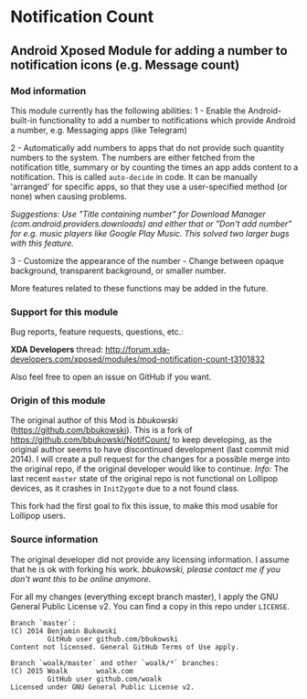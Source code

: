 # Notification Count
## Android Xposed Module for adding a number to notification icons (e.g. Message count)

### Mod information
This module currently has the following abilities:
1 - Enable the Android-built-in functionality to add a number to notifications which provide Android a number, e.g. Messaging apps (like Telegram)

2 - Automatically add numbers to apps that do not provide such quantity numbers to the system. The numbers are either fetched from the notification title, summary or by counting the times an app adds content to a notification.
This is called `auto-decide` in code.
It can be manually 'arranged' for specific apps, so that they use a user-specified method (or none) when causing problems.

*_Suggestions:_ Use "Title containing number" for Download Manager (com.android.providers.downloads) and either that or "Don't add number" for e.g. music players like Google Play Music. This solved two larger bugs with this feature.*

3 - Customize the appearance of the number - Change between opaque background, transparent background, or smaller number.

More features related to these functions may be added in the future.

### Support for this module
Bug reports, feature requests, questions, etc.:

**XDA Developers** thread:
http://forum.xda-developers.com/xposed/modules/mod-notification-count-t3101832

Also feel free to open an issue on GitHub if you want.

### Origin of this module
The original author of this Mod is *bbukowski* (https://github.com/bbukowski).
This is a fork of https://github.com/bbukowski/NotifCount/ to keep developing, as the original author seems to have discontinued development (last commit mid 2014).
I will create a pull request for the changes for a possible merge into the original repo, if the original developer would like to continue.
*Info:* The last recent `master` state of the original repo is not functional on Lollipop devices, as it crashes in `InitZygote` due to a not found class.

This fork had the first goal to fix this issue, to make this mod usable for Lollipop users.

### Source information
The original developer did not provide any licensing information.
I assume that he is ok with forking his work.
*bbukowski, please contact me if you don't want this to be online anymore.*

For all my changes (everything except branch master), I apply the GNU General Public License v2.
You can find a copy in this repo under `LICENSE`.

```
Branch `master`:
(C) 2014 Benjamin Bukowski
         GitHub user github.com/bbukowski
Content not licensed. General GitHub Terms of Use apply.

Branch `woalk/master` and other `woalk/*` branches:
(C) 2015 Woalk       woalk.com
         GitHub user github.com/woalk
Licensed under GNU General Public License v2.
```
